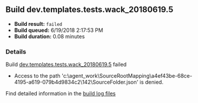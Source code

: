 ## Build dev.templates.tests.wack_20180619.5
- **Build result:** `failed`
- **Build queued:** 6/19/2018 2:17:53 PM
- **Build duration:** 0.08 minutes
### Details
Build [dev.templates.tests.wack_20180619.5](https://winappstudio.visualstudio.com/web/build.aspx?pcguid=a4ef43be-68ce-4195-a619-079b4d9834c2&builduri=vstfs%3a%2f%2f%2fBuild%2fBuild%2f25897) failed

+ Access to the path 'c:\agent\_work\SourceRootMapping\a4ef43be-68ce-4195-a619-079b4d9834c2\142\SourceFolder.json' is denied.

Find detailed information in the [build log files](https://uwpctdiags.blob.core.windows.net/buildlogs/dev.templates.tests.wack_20180619.5_logs.zip)
